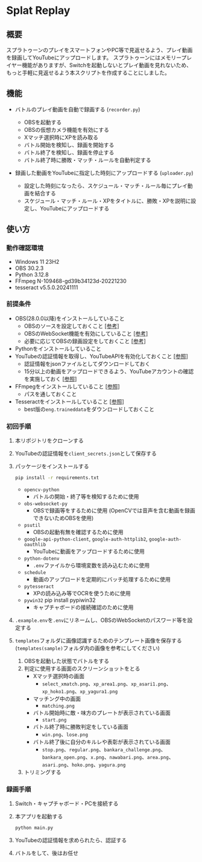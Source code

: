 # Splat Replay

## 概要

スプラトゥーンのプレイをスマートフォンやPC等で見返せるよう、プレイ動画を録画してYouTubeにアップロードします。
スプラトゥーンにはメモリープレイヤー機能がありますが、Switchを起動しないとプレイ動画を見れないため、もっと手軽に見返せるよう本スクリプトを作成することにしました。

## 機能

* バトルのプレイ動画を自動で録画する (`recorder.py`)
  * OBSを起動する
  * OBSの仮想カメラ機能を有効にする
  * Xマッチ選択時にXPを読み取る
  * バトル開始を検知し、録画を開始する
  * バトル終了を検知し、録画を停止する
  * バトル終了時に勝敗・マッチ・ルールを自動判定する
  
* 録画した動画をYouTubeに指定した時刻にアップロードする (`uploader.py`)
  * 設定した時刻になったら、スケジュール・マッチ・ルール毎にプレイ動画を結合する
  * スケジュール・マッチ・ルール・XPをタイトルに、勝敗・XPを説明に設定し、YouTubeにアップロードする

## 使い方

### 動作確認環境

* Windows 11 23H2
* OBS 30.2.3
* Python 3.12.8
* FFmpeg N-109468-gd39b34123d-20221230
* tesseract v5.5.0.20241111

### 前提条件

* OBS(28.0.0以降)をインストールしていること
  * OBSのソースを設定しておくこと [[参考]](https://dc.wondershare.jp/recorder-review/how-to-use-obs-and-capture-board.html)
  * OBSのWebSocket機能を有効にしていること [[参考]](https://note.com/213414/n/nd9981ad5bb19)
  * 必要に応じてOBSの録画設定をしておくこと [[参考]](https://obsproject.com/kb/standard-recording-output-guide)
* Pythonをインストールしていること
* YouTubeの認証情報を取得し、YouTubeAPIを有効化しておくこと [[参照]](https://qiita.com/ny7760/items/5a728fd9e7b40588237c)
  * 認証情報をjsonファイルとしてダウンロードしておく
  * 15分以上の動画をアップロードできるよう、YouTubeアカウントの確認を実施しておく [[参照]](https://www.howtonote.jp/youtube/movie/index4.html#google_vignette)
* FFmpegをインストールしていること [[参照]](https://taziku.co.jp/blog/windows-ffmpeg)
  * パスを通しておくこと
* Tesseractをインストールしていること [[参照]](https://qiita.com/ku_a_i/items/93fdbd75edacb34ec610)
  * best版の`eng.traineddata`をダウンロードしておくこと

### 初回手順

1. 本リポジトリをクローンする

2. YouTubeの認証情報を`client_secrets.json`として保存する

3. パッケージをインストールする

    ```bash
    pip install -r requirements.txt
    ```

    * `opencv-python`
        * バトルの開始・終了等を検知するために使用
    * `obs-websocket-py`
        * OBSで録画等をするために使用 (OpenCVでは音声を含む動画を録画できないためOBSを使用)
    * `psutil`
        * OBSの起動有無を確認するために使用
    * `google-api-python-client`, `google-auth-httplib2`, `google-auth-oauthlib`
        * YouTubeに動画をアップロードするために使用
    * `python-dotenv`
        * `.env`ファイルから環境変数を読み込むために使用
    * `schedule`
        * 動画のアップロードを定期的にバッチ処理するために使用
    * `pytesseract`
        * XPの読み込み等でOCRを使うために使用
    * `pywin32` pip install pypiwin32
        * キャプチャボードの接続確認のために使用

4. `.example.env`を`.env`にリネームし、OBSのWebSocketのパスワード等を設定する

5. `templates`フォルダに画像認識するためのテンプレート画像を保存する
   (`templates(sample)`フォルダ内の画像を参考にしてください)
  
    1. OBSを起動した状態でバトルをする
    2. 判定に使用する画面のスクリーンショットをとる
       * Xマッチ選択時の画面
         * `select_xmatch.png`、`xp_area1.png`、`xp_asari1.png`、`xp_hoko1.png`、`xp_yagura1.png`
       * マッチング中の画面
         * `matching.png`
       * バトル開始時に敵・味方のプレートが表示されている画面
         * `start.png`
       * バトル終了時に勝敗判定をしている画面
         * `win.png`、`lose.png`
       * バトル終了後に自分のキルレや表彰が表示されている画面
         * `stop.png`、`regular.png`、`bankara_challenge.png`、`bankara_open.png`、`x.png`、`nawabari.png`、`area.png`、`asari.png`、`hoko.png`、`yagura.png`
    3. トリミングする

### 録画手順

1. Switch・キャプチャボード・PCを接続する

2. 本アプリを起動する

    ```bash
    python main.py
    ```

3. YouTubeの認証情報を求められたら、認証する

4. バトルをして、後はお任せ
